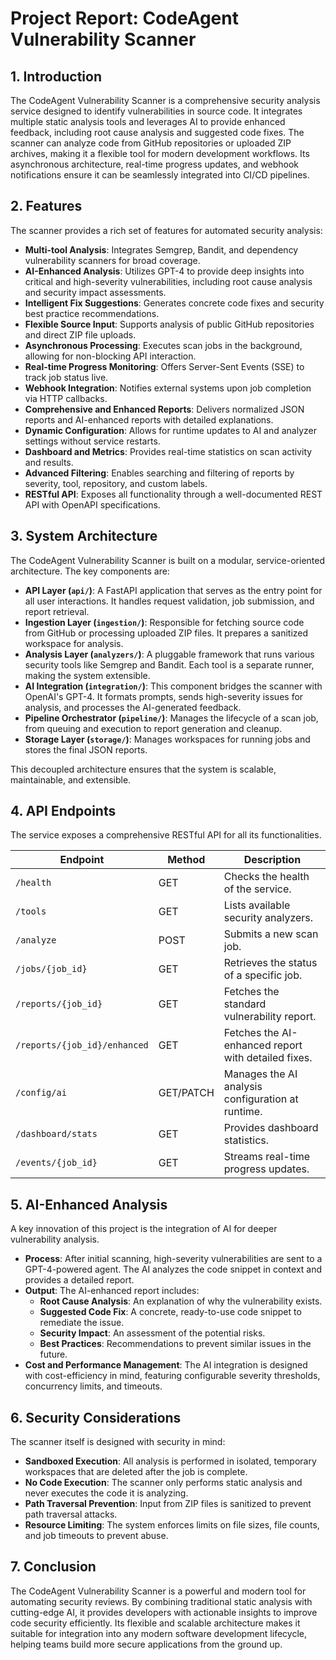 # Project Report: CodeAgent Vulnerability Scanner

## 1. Introduction

The CodeAgent Vulnerability Scanner is a comprehensive security analysis service designed to identify vulnerabilities in source code. It integrates multiple static analysis tools and leverages AI to provide enhanced feedback, including root cause analysis and suggested code fixes. The scanner can analyze code from GitHub repositories or uploaded ZIP archives, making it a flexible tool for modern development workflows. Its asynchronous architecture, real-time progress updates, and webhook notifications ensure it can be seamlessly integrated into CI/CD pipelines.

## 2. Features

The scanner provides a rich set of features for automated security analysis:

- **Multi-tool Analysis**: Integrates Semgrep, Bandit, and dependency vulnerability scanners for broad coverage.
- **AI-Enhanced Analysis**: Utilizes GPT-4 to provide deep insights into critical and high-severity vulnerabilities, including root cause analysis and security impact assessments.
- **Intelligent Fix Suggestions**: Generates concrete code fixes and security best practice recommendations.
- **Flexible Source Input**: Supports analysis of public GitHub repositories and direct ZIP file uploads.
- **Asynchronous Processing**: Executes scan jobs in the background, allowing for non-blocking API interaction.
- **Real-time Progress Monitoring**: Offers Server-Sent Events (SSE) to track job status live.
- **Webhook Integration**: Notifies external systems upon job completion via HTTP callbacks.
- **Comprehensive and Enhanced Reports**: Delivers normalized JSON reports and AI-enhanced reports with detailed explanations.
- **Dynamic Configuration**: Allows for runtime updates to AI and analyzer settings without service restarts.
- **Dashboard and Metrics**: Provides real-time statistics on scan activity and results.
- **Advanced Filtering**: Enables searching and filtering of reports by severity, tool, repository, and custom labels.
- **RESTful API**: Exposes all functionality through a well-documented REST API with OpenAPI specifications.

## 3. System Architecture

The CodeAgent Vulnerability Scanner is built on a modular, service-oriented architecture. The key components are:

- **API Layer (`api/`)**: A FastAPI application that serves as the entry point for all user interactions. It handles request validation, job submission, and report retrieval.
- **Ingestion Layer (`ingestion/`)**: Responsible for fetching source code from GitHub or processing uploaded ZIP files. It prepares a sanitized workspace for analysis.
- **Analysis Layer (`analyzers/`)**: A pluggable framework that runs various security tools like Semgrep and Bandit. Each tool is a separate runner, making the system extensible.
- **AI Integration (`integration/`)**: This component bridges the scanner with OpenAI's GPT-4. It formats prompts, sends high-severity issues for analysis, and processes the AI-generated feedback.
- **Pipeline Orchestrator (`pipeline/`)**: Manages the lifecycle of a scan job, from queuing and execution to report generation and cleanup.
- **Storage Layer (`storage/`)**: Manages workspaces for running jobs and stores the final JSON reports.

This decoupled architecture ensures that the system is scalable, maintainable, and extensible.

## 4. API Endpoints

The service exposes a comprehensive RESTful API for all its functionalities.

| Endpoint | Method | Description |
|---|---|---|
| `/health` | GET | Checks the health of the service. |
| `/tools` | GET | Lists available security analyzers. |
| `/analyze` | POST | Submits a new scan job. |
| `/jobs/{job_id}` | GET | Retrieves the status of a specific job. |
| `/reports/{job_id}` | GET | Fetches the standard vulnerability report. |
| `/reports/{job_id}/enhanced` | GET | Fetches the AI-enhanced report with detailed fixes. |
| `/config/ai` | GET/PATCH | Manages the AI analysis configuration at runtime. |
| `/dashboard/stats` | GET | Provides dashboard statistics. |
| `/events/{job_id}` | GET | Streams real-time progress updates. |

## 5. AI-Enhanced Analysis

A key innovation of this project is the integration of AI for deeper vulnerability analysis.

- **Process**: After initial scanning, high-severity vulnerabilities are sent to a GPT-4-powered agent. The AI analyzes the code snippet in context and provides a detailed report.
- **Output**: The AI-enhanced report includes:
    - **Root Cause Analysis**: An explanation of why the vulnerability exists.
    - **Suggested Code Fix**: A concrete, ready-to-use code snippet to remediate the issue.
    - **Security Impact**: An assessment of the potential risks.
    - **Best Practices**: Recommendations to prevent similar issues in the future.
- **Cost and Performance Management**: The AI integration is designed with cost-efficiency in mind, featuring configurable severity thresholds, concurrency limits, and timeouts.

## 6. Security Considerations

The scanner itself is designed with security in mind:

- **Sandboxed Execution**: All analysis is performed in isolated, temporary workspaces that are deleted after the job is complete.
- **No Code Execution**: The scanner only performs static analysis and never executes the code it is analyzing.
- **Path Traversal Prevention**: Input from ZIP files is sanitized to prevent path traversal attacks.
- **Resource Limiting**: The system enforces limits on file sizes, file counts, and job timeouts to prevent abuse.

## 7. Conclusion

The CodeAgent Vulnerability Scanner is a powerful and modern tool for automating security reviews. By combining traditional static analysis with cutting-edge AI, it provides developers with actionable insights to improve code security efficiently. Its flexible and scalable architecture makes it suitable for integration into any modern software development lifecycle, helping teams build more secure applications from the ground up.
